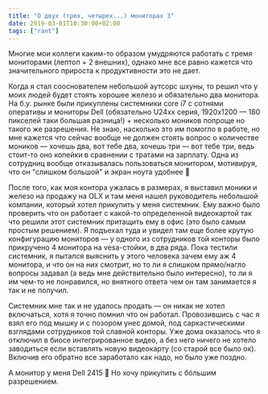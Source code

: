 ```yaml
---
title: "О двух (трех, четырех...) мониторах 3"
date: 2019-03-01T10:30:00+02:00
tags: ["rant"]
---
```


Многие мои коллеги каким-то образом умудряются работать с тремя мониторами (лептоп + 2 внешних), однако мне все равно кажется что значительного прироста к продуктивности это не дает. 

Когда я стал сооснователем небольшой аутсорс шхуны, то решил что у моих людей будет стоять хорошее железо и обязательно два монитора. На б.у. рынке были прикуплены системники core i7 с сотнями оперативы и мониторы Dell (обязательно U24хх серия, 1920х1200 — 180 пикселей таки большая разница!) + несколько моников попроще но такого же разрешения. Не знаю, насколько это им помогло в работе, но мне кажется что сейчас вообще не должен стоять вопрос о количестве моников — хочешь два, вот тебе два, хочешь три — вот тебе три, ведь стоит-то оно копейки в сравнении с тратами на зарплату. Одна из сотрудниц вообще отказывалась пользоваться монитором, мотивируя, что он "слишком большой" и экран ноута удобнее 🙂

После того, как моя контора ужалась в размерах, я выставил моники и железо на продажу на OLX и там меня нашел руководитель небольшой компании, который хотел прикупить у меня системник. Ему важно было проверить что он работает с какой-то определенной видеокартой так что решили этот системник притащить ему в офис (это было самым простым решением). Я подъехал туда и увидел там еще более крутую конфигурацию мониторов — у одного из сотрудников той конторы было прикручено 4 монитора на vesa-стойки, в два ряда. Пока тестили системник, я пытался выяснить у этого человека зачем ему аж 4 монитора, и что он на них смотрит, но то ли я слишком прямо/нагло вопросы задавал (а ведь мне действительно было интересно), то ли я им чем-то не понравился, но внятного ответа чем он там занимается я так и не получил. 

Системник мне так и не удалось продать — он никак не хотел включаться, хотя я точно помнил что он работал. Провозившись с час я взял его под мышку и с позором унес домой, под саркастическими взглядами сотрудников той славной конторы. Уже дома оказалось что я отключил в биосе интегрированное видео, а без него ничего не хотело заводиться если вставлять новую видеокарту (со старой все было ок). Включив его обратно все заработало как надо, но было уже поздно.

А монитор у меня Dell 2415 🙂 Но хочу прикупить с бóльшим разрешением.
